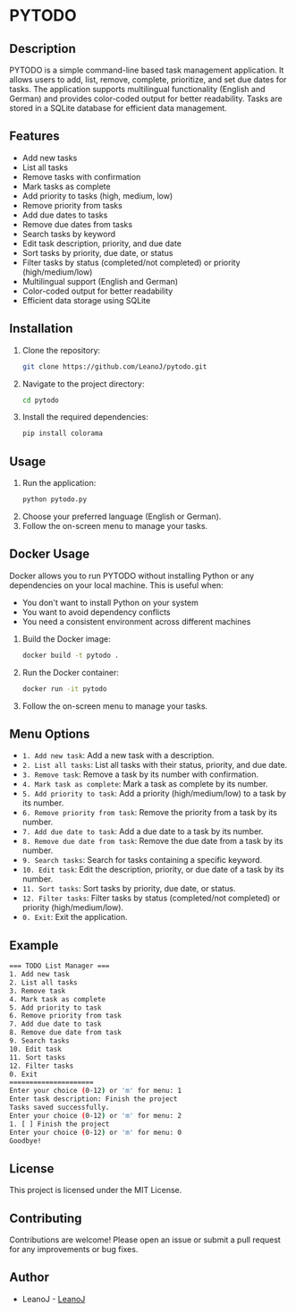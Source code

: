 # PYTODO

## Description
PYTODO is a simple command-line based task management application. It allows users to add, list, remove, complete, prioritize, and set due dates for tasks. The application supports multilingual functionality (English and German) and provides color-coded output for better readability. Tasks are stored in a SQLite database for efficient data management.

## Features
- Add new tasks
- List all tasks
- Remove tasks with confirmation
- Mark tasks as complete
- Add priority to tasks (high, medium, low)
- Remove priority from tasks
- Add due dates to tasks
- Remove due dates from tasks
- Search tasks by keyword
- Edit task description, priority, and due date
- Sort tasks by priority, due date, or status
- Filter tasks by status (completed/not completed) or priority (high/medium/low)
- Multilingual support (English and German)
- Color-coded output for better readability
- Efficient data storage using SQLite

## Installation
1. Clone the repository:
    ```sh
    git clone https://github.com/LeanoJ/pytodo.git
    ```
2. Navigate to the project directory:
    ```sh
    cd pytodo
    ```
3. Install the required dependencies:
    ```sh
    pip install colorama
    ```

## Usage
1. Run the application:
    ```sh
    python pytodo.py
    ```
2. Choose your preferred language (English or German).
3. Follow the on-screen menu to manage your tasks.

## Docker Usage
Docker allows you to run PYTODO without installing Python or any dependencies on your local machine. This is useful when:
- You don't want to install Python on your system
- You want to avoid dependency conflicts
- You need a consistent environment across different machines

1. Build the Docker image:
    ```sh
    docker build -t pytodo .
    ```
2. Run the Docker container:
    ```sh
    docker run -it pytodo
    ```
3. Follow the on-screen menu to manage your tasks.

## Menu Options
- `1. Add new task`: Add a new task with a description.
- `2. List all tasks`: List all tasks with their status, priority, and due date.
- `3. Remove task`: Remove a task by its number with confirmation.
- `4. Mark task as complete`: Mark a task as complete by its number.
- `5. Add priority to task`: Add a priority (high/medium/low) to a task by its number.
- `6. Remove priority from task`: Remove the priority from a task by its number.
- `7. Add due date to task`: Add a due date to a task by its number.
- `8. Remove due date from task`: Remove the due date from a task by its number.
- `9. Search tasks`: Search for tasks containing a specific keyword.
- `10. Edit task`: Edit the description, priority, or due date of a task by its number.
- `11. Sort tasks`: Sort tasks by priority, due date, or status.
- `12. Filter tasks`: Filter tasks by status (completed/not completed) or priority (high/medium/low).
- `0. Exit`: Exit the application.

## Example
```sh
=== TODO List Manager ===
1. Add new task
2. List all tasks
3. Remove task
4. Mark task as complete
5. Add priority to task
6. Remove priority from task
7. Add due date to task
8. Remove due date from task
9. Search tasks
10. Edit task
11. Sort tasks
12. Filter tasks
0. Exit
=====================
Enter your choice (0-12) or 'm' for menu: 1
Enter task description: Finish the project
Tasks saved successfully.
Enter your choice (0-12) or 'm' for menu: 2
1. [ ] Finish the project
Enter your choice (0-12) or 'm' for menu: 0
Goodbye!
```

## License
This project is licensed under the MIT License.

## Contributing
Contributions are welcome! Please open an issue or submit a pull request for any improvements or bug fixes.

## Author
- LeanoJ - [LeanoJ](https://github.com/LeanoJ)